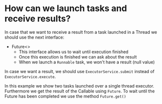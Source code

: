 # How can we launch tasks and receive results?
In case that we want to receive a result from a task launched in a Thread we should use the next interface:
* Future<>
    * This interface allows us to wait until execution finished
    * Once this execution is finished we can ask about the result
    * When we launch a `Runnable` task, we won't have a result (null value)
    
In case we want a result, we should use `ExecutorService.submit` instead of `ExecutorService.execute`.

In this example we show two tasks launched over a single thread executor. Furthermore we get the result of the Callable
using `Future`.
To wait until the Future has been completed we use the method `Future.get()`  
